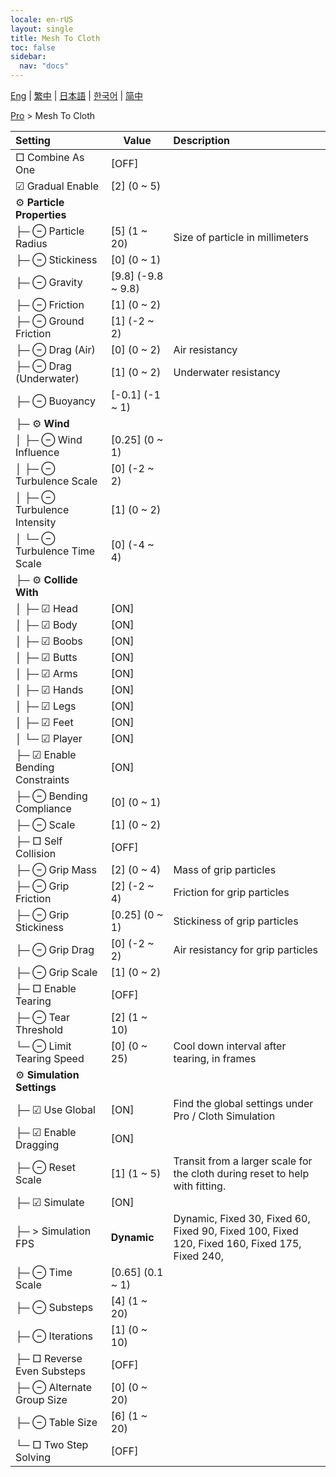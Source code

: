 ```yaml
---
locale: en-rUS
layout: single
title: Mesh To Cloth
toc: false
sidebar:
  nav: "docs"
---
```

[Eng](/dancexr/menu/2025.4/actor/mesh_to_cloth) | [繁中](/tw/dancexr/menu/2025.4/actor/mesh_to_cloth) | [日本語](/jp/dancexr/menu/2025.4/actor/mesh_to_cloth) | [한국어](/kr/dancexr/menu/2025.4/actor/mesh_to_cloth) | [简中](/zh/dancexr/menu/2025.4/actor/mesh_to_cloth)

[Pro](../menu#Pro) > Mesh To Cloth



| Setting | Value | Description |
| :--- | --- | :--- |
|  □ Combine As One| [OFF] | 
|  ☑ Gradual Enable| [2] (0 ~ 5) | 
|  ⚙️ <b>Particle Properties</b>| | 
| ├─ ⊖ Particle Radius| [5] (1 ~ 20) | Size of particle in millimeters
| ├─ ⊖ Stickiness| [0] (0 ~ 1) | 
| ├─ ⊖ Gravity| [9.8] (-9.8 ~ 9.8) | 
| ├─ ⊖ Friction| [1] (0 ~ 2) | 
| ├─ ⊖ Ground Friction| [1] (-2 ~ 2) | 
| ├─ ⊖ Drag (Air)| [0] (0 ~ 2) | Air resistancy
| ├─ ⊖ Drag (Underwater)| [1] (0 ~ 2) | Underwater resistancy
| ├─ ⊖ Buoyancy| [-0.1] (-1 ~ 1) | 
| ├─ ⚙️ <b>Wind</b>| | 
| │ ├─ ⊖ Wind Influence| [0.25] (0 ~ 1) | 
| │ ├─ ⊖ Turbulence Scale| [0] (-2 ~ 2) | 
| │ ├─ ⊖ Turbulence Intensity| [1] (0 ~ 2) | 
| │ └─ ⊖ Turbulence Time Scale| [0] (-4 ~ 4) | 
| ├─ ⚙️ <b>Collide With</b>| | 
| │ ├─ ☑ Head| [ON] | 
| │ ├─ ☑ Body| [ON] | 
| │ ├─ ☑ Boobs| [ON] | 
| │ ├─ ☑ Butts| [ON] | 
| │ ├─ ☑ Arms| [ON] | 
| │ ├─ ☑ Hands| [ON] | 
| │ ├─ ☑ Legs| [ON] | 
| │ ├─ ☑ Feet| [ON] | 
| │ └─ ☑ Player| [ON] | 
| ├─ ☑ Enable Bending Constraints| [ON] | 
| ├─ ⊖ Bending Compliance| [0] (0 ~ 1) | 
| ├─ ⊖ Scale| [1] (0 ~ 2) | 
| ├─ □ Self Collision| [OFF] | 
| ├─ ⊖ Grip Mass| [2] (0 ~ 4) | Mass of grip particles
| ├─ ⊖ Grip Friction| [2] (-2 ~ 4) | Friction for grip particles
| ├─ ⊖ Grip Stickiness| [0.25] (0 ~ 1) | Stickiness of grip particles
| ├─ ⊖ Grip Drag| [0] (-2 ~ 2) | Air resistancy for grip particles
| ├─ ⊖ Grip Scale| [1] (0 ~ 2) | 
| ├─ □ Enable Tearing| [OFF] | 
| ├─ ⊖ Tear Threshold| [2] (1 ~ 10) | 
| └─ ⊖ Limit Tearing Speed| [0] (0 ~ 25) | Cool down interval after tearing, in frames
|  ⚙️ <b>Simulation Settings</b>| | 
| ├─ ☑ Use Global| [ON] | Find the global settings under Pro / Cloth Simulation
| ├─ ☑ Enable Dragging| [ON] | 
| ├─ ⊖ Reset Scale| [1] (1 ~ 5) | Transit from a larger scale for the cloth during reset to help with fitting.
| ├─ ☑ Simulate| [ON] | 
| ├─ > Simulation FPS| **Dynamic** | Dynamic, Fixed 30, Fixed 60, Fixed 90, Fixed 100, Fixed 120, Fixed 160, Fixed 175, Fixed 240,  |
| ├─ ⊖ Time Scale| [0.65] (0.1 ~ 1) | 
| ├─ ⊖ Substeps| [4] (1 ~ 20) | 
| ├─ ⊖ Iterations| [1] (0 ~ 10) | 
| ├─ □ Reverse Even Substeps| [OFF] | 
| ├─ ⊖ Alternate Group Size| [0] (0 ~ 20) | 
| ├─ ⊖ Table Size| [6] (1 ~ 20) | 
| └─ □ Two Step Solving| [OFF] | 
